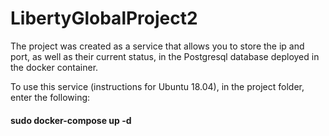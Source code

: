 # LibertyGlobalProject2
The project was created as a service that allows you to store the ip and port, as well as their current status, in the Postgresql database deployed in the docker container.

To use this service (instructions for Ubuntu 18.04), in the project folder, enter the following:
#### sudo docker-compose up -d
<python3 app.py>
